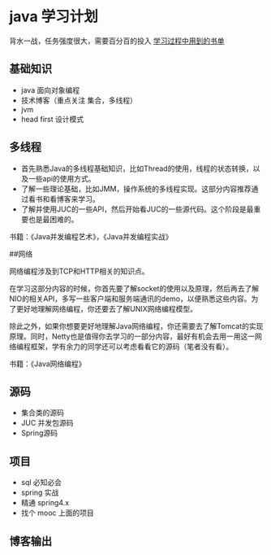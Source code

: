 # java 学习计划

背水一战，任务强度很大，需要百分百的投入
[学习过程中用到的书单](https://mp.weixin.qq.com/s?__biz=MzUyOTk5NDQwOA==&mid=2247484623&amp;idx=1&amp;sn=9c2ee2dbbebdc305affd4c42aa9f7270&source=41#wechat_redirect)
## 基础知识

- java 面向对象编程
- 技术博客（重点关注 集合，多线程）
- jvm
- head first 设计模式

## 多线程



- 首先熟悉Java的多线程基础知识，比如Thread的使用，线程的状态转换，以及一些api的使用方式。
- 了解一些理论基础，比如JMM，操作系统的多线程实现。这部分内容推荐通过看书和看博客来学习。
- 了解并使用JUC的一些API，然后开始看JUC的一些源代码。这个阶段是最重要也是最困难的。

书籍：《Java并发编程艺术》，《Java并发编程实战》

##网络


网络编程涉及到TCP和HTTP相关的知识点。

在学习这部分内容的时候，你首先要了解socket的使用以及原理，然后再去了解NIO的相关API，多写一些客户端和服务端通讯的demo，以便熟悉这些内容。为了更好地理解网络编程，你还要去了解UNIX网络编程模型。

除此之外，如果你想要更好地理解Java网络编程，你还需要去了解Tomcat的实现原理。同时，Netty也是值得你去学习的一部分内容，最好有机会去用一用这一网络编程框架，学有余力的同学还可以考虑看看它的源码（笔者没有看）。

书籍：《Java网络编程》
## 源码

- 集合类的源码
- JUC 并发包源码
- Spring源码

## 项目

- sql 必知必会
- spring 实战
- 精通 spring4.x
- 找个 mooc 上面的项目 



## 博客输出